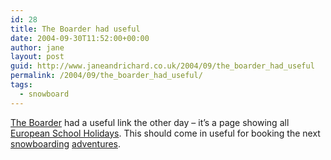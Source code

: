 ```yaml
---
id: 28
title: The Boarder had useful
date: 2004-09-30T11:52:00+00:00
author: jane
layout: post
guid: http://www.janeandrichard.co.uk/2004/09/the_boarder_had_useful
permalink: /2004/09/the_boarder_had_useful/
tags:
  - snowboard
---
```

[The Boarder](http://www.theboarder.co.uk/) had a useful link the other day &#8211; it&#8217;s a page showing all [European School Holidays](http://www.lesarcs.com/spip/IMG/calendrier_1000-2.gif). This should come in useful for booking the next [snowboarding](http://v1.janeandrichard.co.uk/photos/2004-09-miltonkeynes/) [adventures](http://v1.janeandrichard.co.uk/travel/Canada2004/bigwhite/).